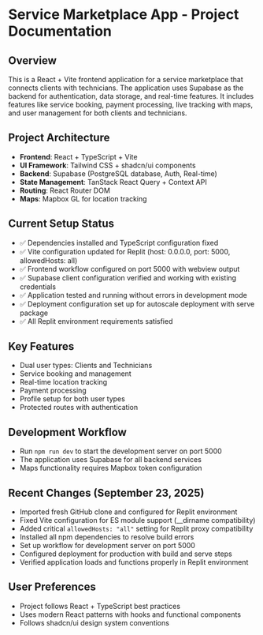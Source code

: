 # Service Marketplace App - Project Documentation

## Overview
This is a React + Vite frontend application for a service marketplace that connects clients with technicians. The application uses Supabase as the backend for authentication, data storage, and real-time features. It includes features like service booking, payment processing, live tracking with maps, and user management for both clients and technicians.

## Project Architecture
- **Frontend**: React + TypeScript + Vite
- **UI Framework**: Tailwind CSS + shadcn/ui components
- **Backend**: Supabase (PostgreSQL database, Auth, Real-time)
- **State Management**: TanStack React Query + Context API
- **Routing**: React Router DOM
- **Maps**: Mapbox GL for location tracking

## Current Setup Status
- ✅ Dependencies installed and TypeScript configuration fixed
- ✅ Vite configuration updated for Replit (host: 0.0.0.0, port: 5000, allowedHosts: all)
- ✅ Frontend workflow configured on port 5000 with webview output
- ✅ Supabase client configuration verified and working with existing credentials
- ✅ Application tested and running without errors in development mode
- ✅ Deployment configuration set up for autoscale deployment with serve package
- ✅ All Replit environment requirements satisfied

## Key Features
- Dual user types: Clients and Technicians  
- Service booking and management
- Real-time location tracking
- Payment processing
- Profile setup for both user types
- Protected routes with authentication

## Development Workflow
- Run `npm run dev` to start the development server on port 5000
- The application uses Supabase for all backend services
- Maps functionality requires Mapbox token configuration

## Recent Changes (September 23, 2025)
- Imported fresh GitHub clone and configured for Replit environment
- Fixed Vite configuration for ES module support (__dirname compatibility)
- Added critical `allowedHosts: "all"` setting for Replit proxy compatibility
- Installed all npm dependencies to resolve build errors
- Set up workflow for development server on port 5000
- Configured deployment for production with build and serve steps
- Verified application loads and functions properly in Replit environment

## User Preferences
- Project follows React + TypeScript best practices
- Uses modern React patterns with hooks and functional components
- Follows shadcn/ui design system conventions